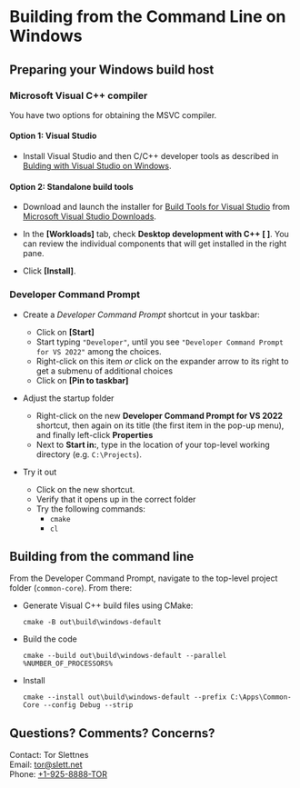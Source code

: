 Building from the Command Line on Windows
=========================================

Preparing your Windows build host
-------------------------------

### Microsoft Visual C++ compiler

You have two options for obtaining the MSVC compiler.

#### Option 1: Visual Studio

* Install Visual Studio and then C/C++ developer tools as described in [Bulding with Visual Studio on Windows](visualstudio.md).

#### Option 2: Standalone build tools

* Download and launch the installer for [Build Tools for Visual Studio](https://aka.ms/vs/17/release/vs_BuildTools.exe) from [Microsoft Visual Studio Downloads](https://visualstudio.microsoft.com/downloads/#remote-tools-for-visual-studio-2022).

* In the **[Workloads]** tab, check **Desktop development with C++ [ ]**.  You can review the individual components that will get installed in the right pane.
* Click **[Install]**.


### Developer Command Prompt

* Create a *Developer Command Prompt* shortcut in your taskbar:
   - Click on **[Start]**
   - Start typing `"Developer"`, until you see `"Developer Command Prompt for VS 2022"` among the choices.
   - Right-click on this item *or* click on the expander arrow to its right to get a submenu of additional choices
   - Click on **[Pin to taskbar]**

* Adjust the startup folder
   - Right-click on the new **Developer Command Prompt for VS 2022** shortcut, then again on its title (the first item in the pop-up menu), and finally left-click **Properties**
   - Next to **Start in:**, type in the location of your top-level working directory (e.g. `C:\Projects`).

* Try it out
  - Click on the new shortcut.
  - Verify that it opens up in the correct folder
  - Try the following commands:
     - `cmake`
     - `cl`


Building from the command line
------------------------------

From the Developer Command Prompt, navigate to the top-level project folder (`common-core`). From there:

* Generate Visual C++ build files using CMake:

  ```
  cmake -B out\build\windows-default
  ```

* Build the code

  ```
  cmake --build out\build\windows-default --parallel %NUMBER_OF_PROCESSORS%
  ```

* Install

  ```
  cmake --install out\build\windows-default --prefix C:\Apps\Common-Core --config Debug --strip
  ```



Questions? Comments? Concerns?
------------------------------

Contact:
    Tor Slettnes  
    Email: [tor@slett.net](mailto:tor@slett.net)  
    Phone: [+1-925-8888-TOR](tel:+19258888867)

